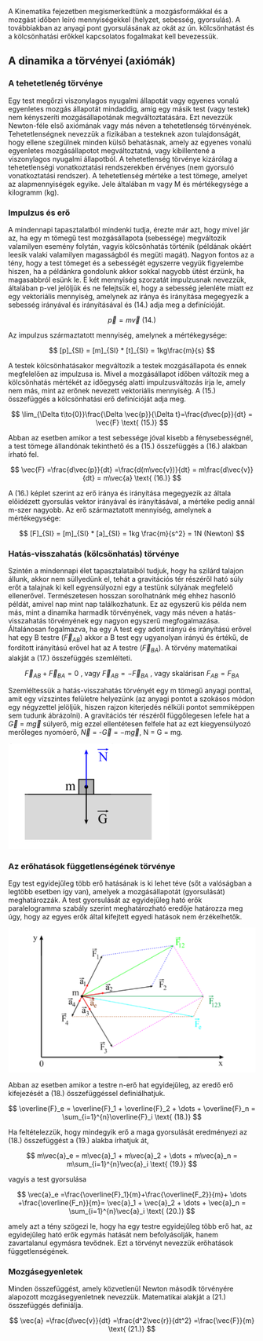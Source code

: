A Kinematika fejezetben megismerkedtünk a mozgásformákkal és a mozgást időben leíró mennyiségekkel (helyzet, sebesség, gyorsulás). A továbbiakban az anyagi pont gyorsulásának az okát az ún. kölcsönhatást és a kölcsönhatási erőkkel kapcsolatos fogalmakat kell bevezessük.

## A dinamika a törvényei (axiómák)

### A tehetetlenég törvénye

Egy test megőrzi viszonylagos nyugalmi állapotát vagy egyenes vonalú egyenletes mozgás állapotát mindaddig, amig egy másik test (vagy testek) nem kényszeríti mozgásállapotának megváltoztatására. Ezt nevezzük Newton-féle első axiómának vagy más néven a tehetetlenség törvényének.
Tehetetlenségnek nevezzük a fizikában a testeknek azon tulajdonságát, hogy ellene szegülnek minden külső behatásnak, amely az egyenes vonalú egyenletes mozgásállapotot megváltoztatná, vagy kibillentené a viszonylagos nyugalmi állapotból.
A tehetetlenség törvénye kizárólag a tehetetlenségi vonatkoztatási rendszerekben érvényes (nem gyorsuló vonatkoztatási rendszer).
A tehetetlenség mértéke a test tömege, amelyet az alapmennyiségek egyike. Jele általában m vagy M és mértékegysége a kilogramm (kg).

### Impulzus és erő

A mindennapi tapasztalatból mindenki tudja, érezte már azt, hogy mivel jár az, ha egy m tömegű test mozgásállapota (sebessége) megváltozik valamilyen esemény folytán, vagyis kölcsönhatás történik (példának okáért leesik valaki valamilyen magasságból és megüti magát).
Nagyon fontos az a tény, hogy a test tömeget és a sebességét egyszerre vegyük figyelembe hiszen, ha a példánkra gondolunk akkor sokkal nagyobb ütést érzünk, ha magasabbról esünk le. E két mennyiség szorzatát impulzusnak nevezzük, általában p-vel jelöljük és ne felejtsük el, hogy a sebesség jelenléte miatt ez egy vektoriális mennyiség, amelynek az iránya és irányítása megegyezik a sebesség irányával és irányításával és (14.) adja meg a definícióját.

$$
\vec{p} = m\vec{v} \text{ (14.)}
$$

Az impulzus származtatott mennyiség, amelynek a mértékegysége:

$$
[p]_{SI} = [m]_{SI} * [t]_{SI} = 1kg\frac{m}{s}
$$

A testek kölcsönhatásakor megváltozik a testek mozgásállapota és ennek megfelelően az impulzusa is. Mivel a mozgásállapot időben változik meg a kölcsönhatás mértékét az időegység alatti impulzusváltozás írja le, amely nem más, mint az erőnek nevezett vektoriális mennyiség. A (15.) összefüggés a kölcsönhatási erő definícióját adja meg.

$$
\lim_{\Delta t\to{0}}\frac{\Delta \vec{p}}{\Delta t}=\frac{d\vec{p}}{dt} = \vec{F} \text{ (15.)}
$$

Abban az esetben amikor a test sebessége jóval kisebb a fénysebességnél, a test tömege állandónak tekinthető és a (15.) összefüggés a (16.) alakban írható fel.

$$
\vec{F} =\frac{d\vec{p}}{dt} =\frac{d(m\vec{v})}{dt} = m\frac{d\vec{v}}{dt} = m\vec{a} \text{ (16.)}
$$

A (16.) képlet szerint az erő iránya és irányítása megegyezik az általa előidézett gyorsulás vektor irányával és irányításával, a mértéke pedig annál m-szer nagyobb.
Az erő származtatott mennyiség, amelynek a mértékegysége:

$$
[F]_{SI} = [m]_{SI} * [a]_{SI} = 1kg \frac{m}{s^2} = 1N (Newton)
$$

### Hatás-visszahatás (kölcsönhatás) törvénye

Szintén a mindennapi élet tapasztalataiból tudjuk, hogy ha szilárd talajon állunk, akkor nem süllyedünk el, tehát a gravitációs tér részéről ható súly erőt a talajnak ki kell egyensúlyozni egy a testünk súlyának megfelelő ellenerővel. Természetesen hosszan sorolhatnánk még ehhez hasonló példát, amivel nap mint nap találkozhatunk. Ez az egyszerű kis példa nem más, mint a dinamika harmadik törvényének, vagy más néven a hatás-visszahatás törvényének egy nagyon egyszerű megfogalmazása. Általánosan fogalmazva, ha egy A test egy adott irányú és irányítású erővel hat egy B testre ($\vec{F}_{AB}$) akkor a B test egy ugyanolyan irányú és értékű, de fordított irányítású erővel hat az A testre ($\vec{F}_{BA}$). A törvény matematikai alakját a (17.) összefüggés szemlélteti.

$$
\vec{F}_{AB} + \vec{F}_{BA} = 0\text{ , vagy } \vec{F}_{AB} = -\vec{F}_{BA}\text{ , vagy skalárisan }F_{AB} = F_{BA}
$$

Szemléltessük a hatás-visszahatás törvényét egy m tömegű anyagi ponttal, amit egy vízszintes felületre helyezünk (az anyagi pontot a szokásos módon egy négyzettel jelöljük, hiszen rajzon kiterjedés nélküli pontot semmiképpen sem tudunk ábrázolni). A gravitációs tér részéről függőlegesen lefele hat a $\vec{G}$ = $m\vec{g}$ súlyerő, míg ezzel ellentétesen felfele hat az ezt kiegyensúlyozó merőleges nyomóerő, $\vec{N}$ = -$\vec{G}$ = $-m\vec{g}$, N = G = mg.

![Screenshot from 2023-11-13 21-16-07.png](Dinamika/Screenshot_from_2023-11-13_21-16-07.png)

### Az erőhatások függetlenségének törvénye

Egy test egyidejűleg több erő hatásának is ki lehet téve (sőt a valóságban a legtöbb esetben így van), amelyek a mozgásállapotát (gyorsulását) meghatározzák. A test gyorsulását az egyidejűleg ható erők paralelogramma szabály szerint meghatározható eredője határozza meg úgy, hogy az egyes erők által kifejtett egyedi hatások nem érzékelhetők.

![Screenshot from 2023-11-13 21-17-18.png](Dinamika/Screenshot_from_2023-11-13_21-17-18.png)

Abban az esetben amikor a testre n-erő hat egyidejűleg, az eredő erő kifejezését a (18.) összefüggéssel definiálhatjuk.

$$
\overline{F}_e = \overline{F}_1 + \overline{F}_2 + \dots + \overline{F}_n = \sum_{i=1}^{n}\overline{F}_i \text{ (18.)}
$$

Ha feltételezzük, hogy mindegyik erő a maga gyorsulását eredményezi az (18.)
összefüggést a (19.) alakba írhatjuk át,

$$
m\vec{a}_e = m\vec{a}_1 + m\vec{a}_2 + \dots + m\vec{a}_n = m\sum_{i=1}^{n}\vec{a}_i \text{ (19.)}
$$

vagyis a test gyorsulása

$$
\vec{a}_e =\frac{\overline{F}_1}{m}+\frac{\overline{F_2}}{m}+ \dots +\frac{\overline{F_n}}{m}= \vec{a}_1 + \vec{a}_2 + \dots + \vec{a}_n = \sum_{i=1}^{n}\vec{a}_i \text{ (20.)}
$$

amely azt a tény szögezi le, hogy ha egy testre egyidejűleg több erő hat, az egyidejűleg ható erők egymás hatását nem befolyásolják, hanem zavartalanul egymásra tevődnek. Ezt a törvényt nevezzük erőhatások függetlenségének.

### Mozgásegyenletek

Minden összefüggést, amely közvetlenül Newton második törvényére alapozott mozgásegyenletnek nevezzük. Matematikai alakját a (21.) összefüggés definiálja.

$$
\vec{a} =\frac{d\vec{v}}{dt} =\frac{d^2\vec{r}}{dt^2} =\frac{\vec{F}}{m} \text{ (21.)}
$$